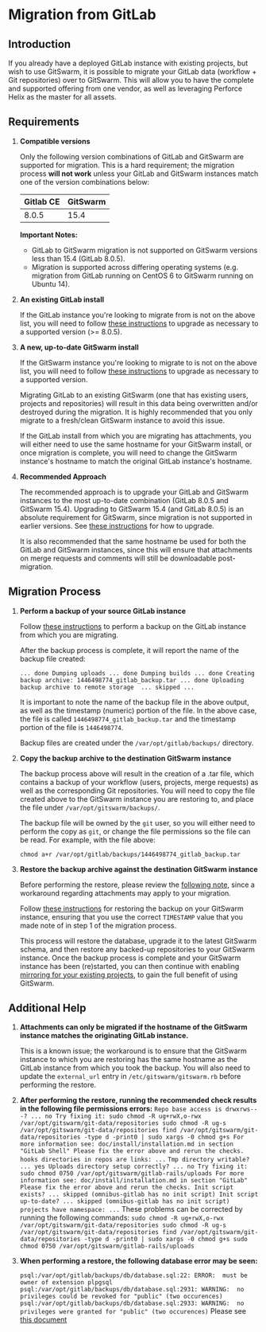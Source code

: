 # Migration from GitLab

## Introduction

If you already have a deployed GitLab instance with existing projects, but wish
to use GitSwarm, it is possible to migrate your GitLab data (workflow + Git
repositories) over to GitSwarm. This will allow you to have the complete and
supported offering from one vendor, as well as leveraging Perforce Helix as the
master for all assets.

## Requirements

1.  **Compatible versions**

    Only the following version combinations of GitLab and GitSwarm are supported
    for migration. This is a hard requirement; the migration process **will
    not work** unless your GitLab and GitSwarm instances match one of the
    version combinations below:

    |Gitlab CE|GitSwarm|
    |---|---|
    |8.0.5|15.4|

    **Important Notes:**
    * GitLab to GitSwarm migration is not supported on GitSwarm versions less
      than 15.4 (GitLab 8.0.5).
    * Migration is supported across differing operating systems (e.g. migration
      from GitLab running on CentOS 6 to GitSwarm running on Ubuntu 14).

1.  **An existing GitLab install**

    If the GitLab instance you're looking to migrate from is not on the above
    list, you will need to follow
    [these instructions](/help/update/README.md) to upgrade as necessary to a
    supported version (>= 8.0.5).

1.  **A new, up-to-date GitSwarm install**

    If the GitSwarm instance you're looking to migrate to is not on the above
    list, you will need to follow [these instructions](/help/update/README.md)
    to upgrade as necessary to a supported version.

    Migrating GitLab to an existing GitSwarm (one that has existing users,
    projects and repositories) will result in this data being overwritten and/or
    destroyed during the migration. It is highly recommended that you only
    migrate to a fresh/clean GitSwarm instance to avoid this issue.

    If the GitLab install from which you are migrating has attachments, you will
    either need to use the same hostname for your GitSwarm install, or once
    migration is complete, you will need to change the GitSwarm instance's
    hostname to match the original GitLab instance's hostname.

1.  **Recommended Approach**

    The recommended approach is to upgrade your GitLab and GitSwarm instances to
    the most up-to-date combination (GitLab 8.0.5 and GitSwarm 15.4). Upgrading
    to GitSwarm 15.4 (and GitLab 8.0.5) is an absolute requirement for GitSwarm,
    since migration is not supported in earlier versions. See
    [these instructions](/help/update/README.md) for how to upgrade.

    It is also recommended that the same hostname be used for both the GitLab
    and GitSwarm instances, since this will ensure that attachments on
    merge requests and comments will still be downloadable post-migration.

## Migration Process

1. **Perform a backup of your source GitLab instance**

    Follow
    [these instructions](http://doc.gitlab.com/ce/raketasks/backup_restore.html)
    to perform a backup on the GitLab instance from which you are migrating.

    After the backup process is complete, it will report the name of the backup
    file created:

    `...
     done
     Dumping uploads ...
     done
     Dumping builds ...
     done
     Creating backup archive: 1446498774_gitlab_backup.tar ... done
     Uploading backup archive to remote storage  ... skipped
     ...
    `

    It is important to note the name of the backup file in the above output, as
    well as the timestamp (numeric) portion of the file. In the above case, the
    file is called `1446498774_gitlab_backup.tar` and the timestamp portion
    of the file is `1446498774`.

    Backup files are created under the `/var/opt/gitlab/backups/` directory.

1. **Copy the backup archive to the destination GitSwarm instance**

    The backup process above will result in the creation of a .tar file, which
    contains a backup of your workflow (users, projects, merge requests) as well
    as the corresponding Git repositories. You will need to copy the file
    created above to the GitSwarm instance you are restoring to, and place the
    file under `/var/opt/gitswarm/backups/`.

    The backup file will be owned by the `git` user, so you will either need to
    perform the copy as `git`, or change the file permissions so the file can be
    read. For example, with the file above:

    `chmod a+r /var/opt/gitlab/backups/1446498774_gitlab_backup.tar`

1. **Restore the backup archive against the destination GitSwarm instance**

    Before performing the restore, please review the
    [following note](#additional-help), since a workaround regarding attachments
    may apply to your migration.

    Follow [these instructions](/help/raketasks/backup_restore.md#omnibus-installations)
    for restoring the backup on your GitSwarm instance, ensuring that you use
    the correct `TIMESTAMP` value that you made note of in step 1 of the
    migration process.

    This process will restore the database, upgrade it to the latest GitSwarm
    schema, and then restore any backed-up repositories to your GitSwarm
    instance. Once the backup process is complete and your GitSwarm instance has
    been (re)started, you can then continue with enabling
    [mirroring for your existing projects](/help/workflow/importing/import_from_gitfusion.md),
    to gain the full benefit of using GitSwarm.

## Additional Help

1. **Attachments can only be migrated if the hostname of the GitSwarm instance
     matches the originating GitLab instance.**

    This is a known issue; the workaround is to ensure that the GitSwarm
    instance to which you are restoring has the same hostname as the GitLab
    instance from which you took the backup. You will also need to update the
    `external_url` entry in `/etc/gitswarm/gitswarm.rb` before performing the
    restore.

1. **After performing the restore, running the recommended check results in the
     following file permissions errors:**
    `
    Repo base access is drwxrws---? ... no
      Try fixing it:
      sudo chmod -R ug+rwX,o-rwx /var/opt/gitswarm/git-data/repositories
      sudo chmod -R ug-s /var/opt/gitswarm/git-data/repositories
      find /var/opt/gitswarm/git-data/repositories -type d -print0 | sudo xargs -0 chmod g+s
      For more information see:
      doc/install/installation.md in section "GitLab Shell"
      Please fix the error above and rerun the checks.
    hooks directories in repos are links: ...
    `
    `
    Tmp directory writable? ... yes
    Uploads directory setup correctly? ... no
      Try fixing it:
      sudo chmod 0750 /var/opt/gitswarm/gitlab-rails/uploads
      For more information see:
      doc/install/installation.md in section "GitLab"
      Please fix the error above and rerun the checks.
    Init script exists? ... skipped (omnibus-gitlab has no init script)
    Init script up-to-date? ... skipped (omnibus-gitlab has no init script)
    projects have namespace: ...
    `
    These problems can be corrected by running the following commands:
    `
    sudo chmod -R ug+rwX,o-rwx /var/opt/gitswarm/git-data/repositories
    sudo chmod -R ug-s /var/opt/gitswarm/git-data/repositories
    find /var/opt/gitswarm/git-data/repositories -type d -print0 | sudo xargs -0 chmod g+s
    sudo chmod 0750 /var/opt/gitswarm/gitlab-rails/uploads
    `

1.  **When performing a restore, the following database error may be seen:**

    `
    psql:/var/opt/gitlab/backups/db/database.sql:22: ERROR:  must be owner of extension plpgsql
    psql:/var/opt/gitlab/backups/db/database.sql:2931: WARNING:  no privileges could be revoked for "public" (two occurences)
    psql:/var/opt/gitlab/backups/db/database.sql:2933: WARNING:  no privileges were granted for "public" (two occurences)
    `
    Please see [this document](/help/raketasks/backup_restore.md#restoring-database-backup-using-omnibus-packages-outputs-warnings)


